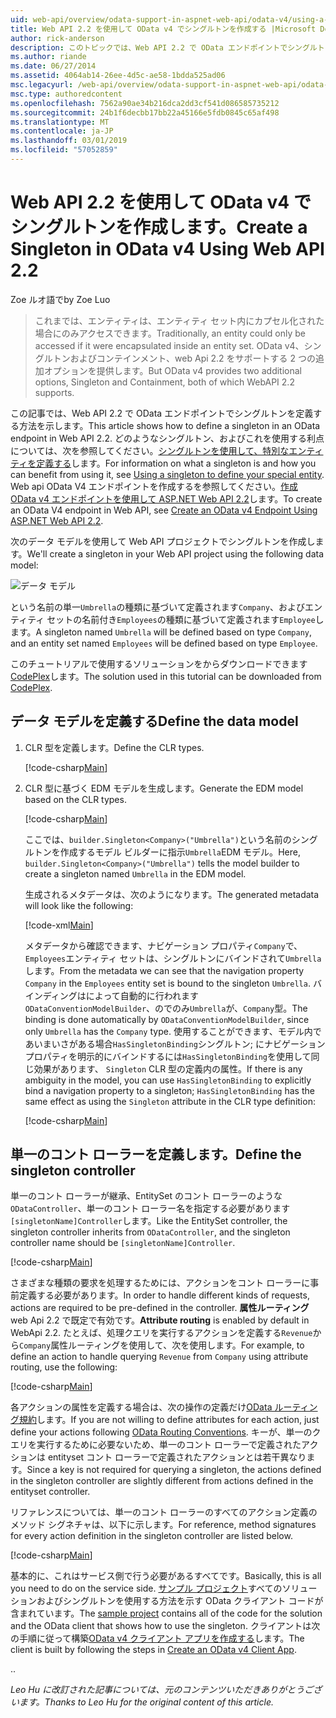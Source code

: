 ```yaml
---
uid: web-api/overview/odata-support-in-aspnet-web-api/odata-v4/using-a-singleton-in-an-odata-endpoint-in-web-api-22
title: Web API 2.2 を使用して OData v4 でシングルトンを作成する |Microsoft Docs
author: rick-anderson
description: このトピックでは、Web API 2.2 で OData エンドポイントでシングルトンを定義する方法を示します。
ms.author: riande
ms.date: 06/27/2014
ms.assetid: 4064ab14-26ee-4d5c-ae58-1bdda525ad06
msc.legacyurl: /web-api/overview/odata-support-in-aspnet-web-api/odata-v4/using-a-singleton-in-an-odata-endpoint-in-web-api-22
msc.type: authoredcontent
ms.openlocfilehash: 7562a90ae34b216dca2dd3cf541d086585735212
ms.sourcegitcommit: 24b1f6decbb17bb22a45166e5fdb0845c65af498
ms.translationtype: MT
ms.contentlocale: ja-JP
ms.lasthandoff: 03/01/2019
ms.locfileid: "57052859"
---
```

<a name="create-a-singleton-in-odata-v4-using-web-api-22"></a><span data-ttu-id="2e448-103">Web API 2.2 を使用して OData v4 でシングルトンを作成します。</span><span class="sxs-lookup"><span data-stu-id="2e448-103">Create a Singleton in OData v4 Using Web API 2.2</span></span>
====================
<span data-ttu-id="2e448-104">Zoe ルオ語で</span><span class="sxs-lookup"><span data-stu-id="2e448-104">by Zoe Luo</span></span>

> <span data-ttu-id="2e448-105">これまでは、エンティティは、エンティティ セット内にカプセル化された場合にのみアクセスできます。</span><span class="sxs-lookup"><span data-stu-id="2e448-105">Traditionally, an entity could only be accessed if it were encapsulated inside an entity set.</span></span> <span data-ttu-id="2e448-106">OData v4、シングルトンおよびコンテインメント、web Api 2.2 をサポートする 2 つの追加オプションを提供します。</span><span class="sxs-lookup"><span data-stu-id="2e448-106">But OData v4 provides two additional options, Singleton and Containment, both of which WebAPI 2.2 supports.</span></span>


<span data-ttu-id="2e448-107">この記事では、Web API 2.2 で OData エンドポイントでシングルトンを定義する方法を示します。</span><span class="sxs-lookup"><span data-stu-id="2e448-107">This article shows how to define a singleton in an OData endpoint in Web API 2.2.</span></span> <span data-ttu-id="2e448-108">どのようなシングルトン、およびこれを使用する利点については、次を参照してください。[シングルトンを使用して、特別なエンティティを定義する](https://blogs.msdn.com/b/odatateam/archive/2014/03/05/use-singleton-to-define-your-special-entity.aspx)します。</span><span class="sxs-lookup"><span data-stu-id="2e448-108">For information on what a singleton is and how you can benefit from using it, see [Using a singleton to define your special entity](https://blogs.msdn.com/b/odatateam/archive/2014/03/05/use-singleton-to-define-your-special-entity.aspx).</span></span> <span data-ttu-id="2e448-109">Web api OData V4 エンドポイントを作成するを参照してください。[作成 OData v4 エンドポイントを使用して ASP.NET Web API 2.2](create-an-odata-v4-endpoint.md)します。</span><span class="sxs-lookup"><span data-stu-id="2e448-109">To create an OData V4 endpoint in Web API, see [Create an OData v4 Endpoint Using ASP.NET Web API 2.2](create-an-odata-v4-endpoint.md).</span></span> 

<span data-ttu-id="2e448-110">次のデータ モデルを使用して Web API プロジェクトでシングルトンを作成します。</span><span class="sxs-lookup"><span data-stu-id="2e448-110">We'll create a singleton in your Web API project using the following data model:</span></span>

![データ モデル](using-a-singleton-in-an-odata-endpoint-in-web-api-22/_static/image1.png)

<span data-ttu-id="2e448-112">という名前の単一`Umbrella`の種類に基づいて定義されます`Company`、およびエンティティ セットの名前付き`Employees`の種類に基づいて定義されます`Employee`します。</span><span class="sxs-lookup"><span data-stu-id="2e448-112">A singleton named `Umbrella` will be defined based on type `Company`, and an entity set named `Employees` will be defined based on type `Employee`.</span></span>

<span data-ttu-id="2e448-113">このチュートリアルで使用するソリューションをからダウンロードできます[CodePlex](http://aspnet.codeplex.com/sourcecontrol/latest#Samples/WebApi/OData/v4/ODataSingletonSample/)します。</span><span class="sxs-lookup"><span data-stu-id="2e448-113">The solution used in this tutorial can be downloaded from [CodePlex](http://aspnet.codeplex.com/sourcecontrol/latest#Samples/WebApi/OData/v4/ODataSingletonSample/).</span></span>

## <a name="define-the-data-model"></a><span data-ttu-id="2e448-114">データ モデルを定義する</span><span class="sxs-lookup"><span data-stu-id="2e448-114">Define the data model</span></span>

1. <span data-ttu-id="2e448-115">CLR 型を定義します。</span><span class="sxs-lookup"><span data-stu-id="2e448-115">Define the CLR types.</span></span>

    [!code-csharp[Main](using-a-singleton-in-an-odata-endpoint-in-web-api-22/samples/sample1.cs)]
2. <span data-ttu-id="2e448-116">CLR 型に基づく EDM モデルを生成します。</span><span class="sxs-lookup"><span data-stu-id="2e448-116">Generate the EDM model based on the CLR types.</span></span>

    [!code-csharp[Main](using-a-singleton-in-an-odata-endpoint-in-web-api-22/samples/sample2.cs)]

    <span data-ttu-id="2e448-117">ここでは、`builder.Singleton<Company>("Umbrella")`という名前のシングルトンを作成するモデル ビルダーに指示`Umbrella`EDM モデル。</span><span class="sxs-lookup"><span data-stu-id="2e448-117">Here, `builder.Singleton<Company>("Umbrella")` tells the model builder to create a singleton named `Umbrella` in the EDM model.</span></span>

    <span data-ttu-id="2e448-118">生成されるメタデータは、次のようになります。</span><span class="sxs-lookup"><span data-stu-id="2e448-118">The generated metadata will look like the following:</span></span>

    [!code-xml[Main](using-a-singleton-in-an-odata-endpoint-in-web-api-22/samples/sample3.xml)]

    <span data-ttu-id="2e448-119">メタデータから確認できます、ナビゲーション プロパティ`Company`で、`Employees`エンティティ セットは、シングルトンにバインドされて`Umbrella`します。</span><span class="sxs-lookup"><span data-stu-id="2e448-119">From the metadata we can see that the navigation property `Company` in the `Employees` entity set is bound to the singleton `Umbrella`.</span></span> <span data-ttu-id="2e448-120">バインディングはによって自動的に行われます`ODataConventionModelBuilder`、のでのみ`Umbrella`が、`Company`型。</span><span class="sxs-lookup"><span data-stu-id="2e448-120">The binding is done automatically by `ODataConventionModelBuilder`, since only `Umbrella` has the `Company` type.</span></span> <span data-ttu-id="2e448-121">使用することができます、モデル内であいまいさがある場合`HasSingletonBinding`シングルトン; にナビゲーション プロパティを明示的にバインドするには`HasSingletonBinding`を使用して同じ効果があります、 `Singleton` CLR 型の定義内の属性。</span><span class="sxs-lookup"><span data-stu-id="2e448-121">If there is any ambiguity in the model, you can use `HasSingletonBinding` to explicitly bind a navigation property to a singleton; `HasSingletonBinding` has the same effect as using the `Singleton` attribute in the CLR type definition:</span></span>

    [!code-csharp[Main](using-a-singleton-in-an-odata-endpoint-in-web-api-22/samples/sample4.cs)]

## <a name="define-the-singleton-controller"></a><span data-ttu-id="2e448-122">単一のコント ローラーを定義します。</span><span class="sxs-lookup"><span data-stu-id="2e448-122">Define the singleton controller</span></span>

<span data-ttu-id="2e448-123">単一のコント ローラーが継承、EntitySet のコント ローラーのような`ODataController`、単一のコント ローラー名を指定する必要があります`[singletonName]Controller`します。</span><span class="sxs-lookup"><span data-stu-id="2e448-123">Like the EntitySet controller, the singleton controller inherits from `ODataController`, and the singleton controller name should be `[singletonName]Controller`.</span></span>

[!code-csharp[Main](using-a-singleton-in-an-odata-endpoint-in-web-api-22/samples/sample5.cs)]

<span data-ttu-id="2e448-124">さまざまな種類の要求を処理するためには、アクションをコント ローラーに事前定義する必要があります。</span><span class="sxs-lookup"><span data-stu-id="2e448-124">In order to handle different kinds of requests, actions are required to be pre-defined in the controller.</span></span> <span data-ttu-id="2e448-125">**属性ルーティング**web Api 2.2 で既定で有効です。</span><span class="sxs-lookup"><span data-stu-id="2e448-125">**Attribute routing** is enabled by default in WebApi 2.2.</span></span> <span data-ttu-id="2e448-126">たとえば、処理クエリを実行するアクションを定義する`Revenue`から`Company`属性ルーティングを使用して、次を使用します。</span><span class="sxs-lookup"><span data-stu-id="2e448-126">For example, to define an action to handle querying `Revenue` from `Company` using attribute routing, use the following:</span></span>

[!code-csharp[Main](using-a-singleton-in-an-odata-endpoint-in-web-api-22/samples/sample6.cs)]

<span data-ttu-id="2e448-127">各アクションの属性を定義する場合は、次の操作の定義だけ[OData ルーティング規約](../odata-routing-conventions.md)します。</span><span class="sxs-lookup"><span data-stu-id="2e448-127">If you are not willing to define attributes for each action, just define your actions following [OData Routing Conventions](../odata-routing-conventions.md).</span></span> <span data-ttu-id="2e448-128">キーが、単一のクエリを実行するために必要ないため、単一のコント ローラーで定義されたアクションは entityset コント ローラーで定義されたアクションとは若干異なります。</span><span class="sxs-lookup"><span data-stu-id="2e448-128">Since a key is not required for querying a singleton, the actions defined in the singleton controller are slightly different from actions defined in the entityset controller.</span></span>

<span data-ttu-id="2e448-129">リファレンスについては、単一のコント ローラーのすべてのアクション定義のメソッド シグネチャは、以下に示します。</span><span class="sxs-lookup"><span data-stu-id="2e448-129">For reference, method signatures for every action definition in the singleton controller are listed below.</span></span>

[!code-csharp[Main](using-a-singleton-in-an-odata-endpoint-in-web-api-22/samples/sample7.cs)]

<span data-ttu-id="2e448-130">基本的に、これはサービス側で行う必要があるすべてです。</span><span class="sxs-lookup"><span data-stu-id="2e448-130">Basically, this is all you need to do on the service side.</span></span> <span data-ttu-id="2e448-131">[サンプル プロジェクト](http://aspnet.codeplex.com/sourcecontrol/latest#Samples/WebApi/OData/v4/ODataSingletonSample/)すべてのソリューションおよびシングルトンを使用する方法を示す OData クライアント コードが含まれています。</span><span class="sxs-lookup"><span data-stu-id="2e448-131">The [sample project](http://aspnet.codeplex.com/sourcecontrol/latest#Samples/WebApi/OData/v4/ODataSingletonSample/) contains all of the code for the solution and the OData client that shows how to use the singleton.</span></span> <span data-ttu-id="2e448-132">クライアントは次の手順に従って構築[OData v4 クライアント アプリを作成する](create-an-odata-v4-client-app.md)します。</span><span class="sxs-lookup"><span data-stu-id="2e448-132">The client is built by following the steps in [Create an OData v4 Client App](create-an-odata-v4-client-app.md).</span></span>

<span data-ttu-id="2e448-133">.</span><span class="sxs-lookup"><span data-stu-id="2e448-133">.</span></span> 

<span data-ttu-id="2e448-134">*Leo Hu に改訂された記事については、元のコンテンツいただきありがとうございます。*</span><span class="sxs-lookup"><span data-stu-id="2e448-134">*Thanks to Leo Hu for the original content of this article.*</span></span>
